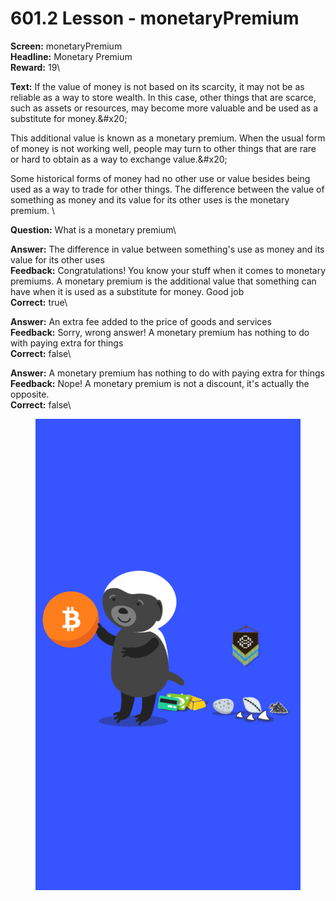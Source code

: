 # 601.2 Lesson - monetaryPremium

**Screen:** monetaryPremium\
**Headline:** Monetary Premium\
**Reward:** 19\

**Text:** If the value of money is not based on its scarcity, it may not be as reliable as a way to store wealth. In this case, other things that are scarce, such as assets or resources, may become more valuable and be used as a substitute for money.&amp;#x20;

This additional value is known as a monetary premium. When the usual form of money is not working well, people may turn to other things that are rare or hard to obtain as a way to exchange value.&amp;#x20;

Some historical forms of money had no other use or value besides being used as a way to trade for other things. The difference between the value of something as money and its value for its other uses is the monetary premium.
\

**Question:** What is a monetary premium\

**Answer:** The difference in value between something&#x27;s use as money and its value for its other uses\
**Feedback:** Congratulations! You know your stuff when it comes to monetary premiums. A monetary premium is the additional value that something can have when it is used as a substitute for money. Good job\
**Correct:** true\

**Answer:** An extra fee added to the price of goods and services\
**Feedback:** Sorry, wrong answer! A monetary premium has nothing to do with paying extra for things\
**Correct:** false\

**Answer:** A monetary premium has nothing to do with paying extra for things\
**Feedback:** Nope! A monetary premium is not a discount, it&#x27;s actually the opposite.\
**Correct:** false\


<figure><img src="../.gitbook/assets/601-02.png" alt=""><figcaption></figcaption></figure>

